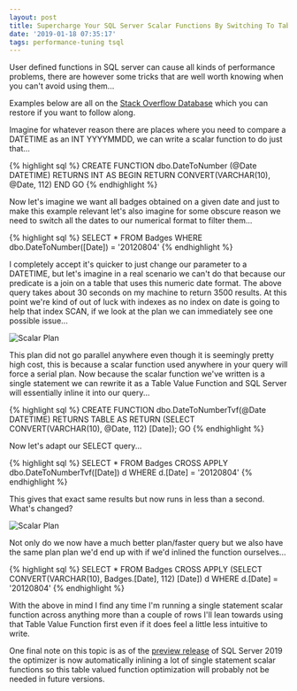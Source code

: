 ```yaml
---
layout: post
title: Supercharge Your SQL Server Scalar Functions By Switching To Table Value Functions
date: '2019-01-18 07:35:17'
tags: performance-tuning tsql
---
```

User defined functions in SQL server can cause all kinds of performance problems, there are however some tricks that are well worth knowing when you can't avoid using them...

Examples below are all on the [Stack Overflow Database](https://www.brentozar.com/archive/2015/10/how-to-download-the-stack-overflow-database-via-bittorrent/) which you can restore if you want to follow along.

Imagine for whatever reason there are places where you need to compare a DATETIME as an INT YYYYMMDD, we can write a scalar function to do just that...

{% highlight sql %}
CREATE FUNCTION dbo.DateToNumber (@Date DATETIME) RETURNS INT AS
BEGIN
   RETURN CONVERT(VARCHAR(10), @Date, 112)
END
GO
{% endhighlight %}

Now let's imagine we want all badges obtained on a given date and just to make this example relevant let's also imagine for some obscure reason we need to switch all the dates to our numerical format to filter them...

{% highlight sql %}
SELECT 
   * 
FROM 
   Badges 
WHERE 
   dbo.DateToNumber([Date]) = '20120804'
{% endhighlight %}

I completely accept it's quicker to just change our parameter to a DATETIME, but let's imagine in a real scenario we can't do that because our predicate is a join on a table that uses this numeric date format. The above query takes about 30 seconds on my machine to return 3500 results. At this point we're kind of out of luck with indexes as no index on date is going to help that index SCAN, if we look at the plan we can immediately see one possible issue...

![Scalar Plan]({{site.url}}/content/images/2019-TVP-UDF/udf-plan.PNG)

This plan did not go parallel anywhere even though it is seemingly pretty high cost, this is because a scalar function used anywhere in your query will force a serial plan. Now because the scalar function we've written is a single statement we can rewrite it as a Table Value Function and SQL Server will essentially inline it into our query...

{% highlight sql %}
CREATE FUNCTION dbo.DateToNumberTvf(@Date DATETIME)
RETURNS TABLE
AS
   RETURN (SELECT CONVERT(VARCHAR(10), @Date, 112) [Date]);
GO
{% endhighlight %}

Now let's adapt our SELECT query...

{% highlight sql %}
SELECT 
   * 
FROM 
   Badges 
   CROSS APPLY dbo.DateToNumberTvf([Date]) d
WHERE d.[Date] = '20120804'
{% endhighlight %}

This gives that exact same results but now runs in less than a second. What's changed? 

![Scalar Plan]({{site.url}}/content/images/2019-TVP-UDF/tvf-plan.PNG)

Not only do we now have a much better plan/faster query but we also have the same plan plan we'd end up with if we'd inlined the function ourselves...

{% highlight sql %}
SELECT 
   * 
FROM 
   Badges 
   CROSS APPLY (SELECT CONVERT(VARCHAR(10), Badges.[Date], 112) [Date]) d
WHERE d.[Date] = '20120804'
{% endhighlight %}

With the above in mind I find any time I'm running a single statement scalar function across anything more than a couple of rows I'll lean towards using that Table Value Function first even if it does feel a little less intuitive to write.

One final note on this topic is as of the [preview release](https://blogs.msdn.microsoft.com/sqlserverstorageengine/2018/11/07/introducing-scalar-udf-inlining/) of SQL Server 2019 the optimizer is now automatically inlining a lot of single statement scalar functions so this table valued function optimization will probably not be needed in future versions.



